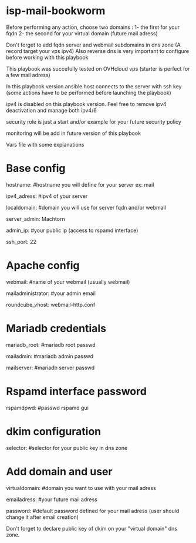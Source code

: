 # isp-mail-bookworm

Before performing any action, choose two domains :
 1- the first for your fqdn
 2- the second for your virtual domain (future mail adress)

Don't forget to add fqdn server and webmail subdomains in dns zone (A record target your vps ipv4)
Also reverse dns is very important to configure before working with this playbook

This playbook was succefully tested on OVHcloud vps (starter is perfect for a few mail adress)

In this playbook version ansible host connects to the server with ssh key (some actions have to be performed before launching the playbook)

ipv4 is disabled on this playbook version. Feel free to remove ipv4 deactivation and manage both ipv4/6

security role is just a start and/or example for your future security policy

monitoring will be add in future version of this playbook

Vars file with some explanations

# Base config

hostname: #hostname you will define for your server ex: mail

ipv4_adress: #ipv4 of your server

localdomain: #domain you will use for server fqdn and/or webmail

server_admin: Machtorn

admin_ip: #your public ip (access to rspamd interface)

ssh_port: 22

# Apache config

webmail: #name of your webmail (usually webmail)

mailadministrator: #your admin email

roundcube_vhost: webmail-http.conf

# Mariadb credentials

mariadb_root: #mariadb root passwd

mailadmin: #mariadb admin passwd

mailserver: #mariadb server passwd

# Rspamd interface password

rspamdpwd: #passwd rspamd gui

# dkim configuration

selector: #selector for your public key in dns zone

# Add domain and user

virtualdomain: #domain you want to use with your mail adress

emailadress: #your future mail adress

password: #default password defined for your mail adress (user should change it after email creation)

Don't forget to declare public key of dkim on your "virtual domain" dns zone.
